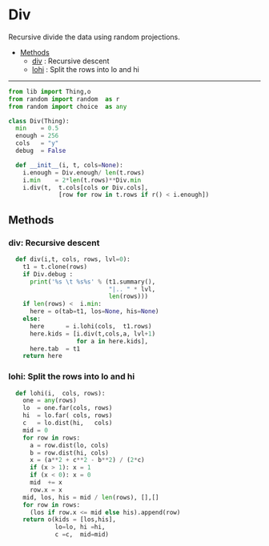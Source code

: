 # Div
Recursive divide the data using random projections.

- [Methods](#methods) 
  - [div](#div-recursive-descent)  : Recursive descent
  - [lohi](#lohi-split-the-rows-into-lo-and-hi)  : Split the rows into lo and hi

---------------

```py
from lib import Thing,o
from random import random  as r
from random import choice  as any

class Div(Thing):
  min    = 0.5
  enough = 256
  cols   = "y"
  debug  = False

  def __init__(i, t, cols=None):
    i.enough = Div.enough/ len(t.rows)
    i.min    = 2*len(t.rows)**Div.min
    i.div(t,  t.cols[cols or Div.cols],
              [row for row in t.rows if r() < i.enough])

```
## Methods
### div: Recursive descent
```py
  def div(i,t, cols, rows, lvl=0):
    t1 = t.clone(rows)
    if Div.debug : 
      print('%s \t %s%s' % (t1.summary(),
                            "|.. " * lvl,
                            len(rows)))
    if len(rows) <  i.min: 
      here = o(tab=t1, los=None, his=None)
    else:
      here      = i.lohi(cols,  t1.rows)
      here.kids = [i.div(t,cols,a, lvl+1) 
                   for a in here.kids],
      here.tab  = t1
    return here
```
### lohi: Split the rows into lo and hi

```py
  def lohi(i,  cols, rows):
    one = any(rows)
    lo  = one.far(cols, rows)
    hi  = lo.far( cols, rows)
    c   = lo.dist(hi,   cols)
    mid = 0
    for row in rows:
      a = row.dist(lo, cols)
      b = row.dist(hi, cols)
      x = (a**2 + c**2 - b**2) / (2*c)
      if (x > 1): x = 1
      if (x < 0): x = 0
      mid  += x
      row.x = x
    mid, los, his = mid / len(rows), [],[]
    for row in rows: 
      (los if row.x <= mid else his).append(row)
    return o(kids = [los,his],
             lo=lo, hi =hi,
             c =c,  mid=mid)
```
